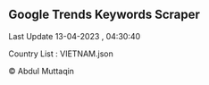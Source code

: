 

## Google Trends Keywords Scraper 
 
Last Update 13-04-2023 , 04:30:40

Country List :
VIETNAM.json



© Abdul Muttaqin 
